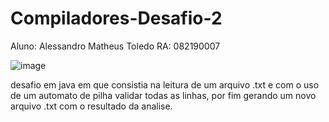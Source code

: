 # Compiladores-Desafio-2

Aluno: Alessandro Matheus Toledo
RA: 082190007 

![image](https://user-images.githubusercontent.com/57714182/158236026-ff8368b9-6924-49d6-b459-2807716cda04.png)

desafio em java em que consistia na leitura de um arquivo .txt e com o uso de um automato de pilha validar todas as linhas, por fim gerando um novo arquivo .txt com o resultado da analise.
